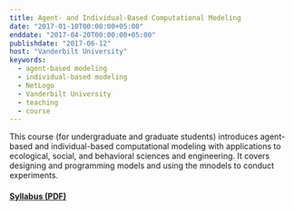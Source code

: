 ```yaml
---
title: Agent- and Individual-Based Computational Modeling
date: "2017-01-10T00:00:00+05:00"
enddate: "2017-04-20T00:00:00+05:00"
publishdate: "2017-06-12"
host: "Vanderbilt University"
keywords:
  - agent-based modeling
  - individual-based modeling
  - NetLogo
  - Vanderbilt University
  - teaching
  - course
---
```

This course (for undergraduate and graduate students) introduces agent-based
and individual-based computational modeling with applications to
ecological, social, and behavioral sciences and engineering. It covers
designing and programming models and using the mnodels to conduct
experiments.


<!--more-->

#### [Syllabus (PDF)](/files/teaching/EES_4760_5760_Syllabus.pdf)
